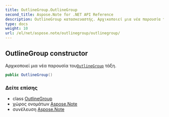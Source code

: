 ```yaml
---
title: OutlineGroup.OutlineGroup
second_title: Aspose.Note for .NET API Reference
description: OutlineGroup κατασκευαστής. Αρχικοποιεί μια νέα παρουσία τουOutlineGroup τάξη.
type: docs
weight: 10
url: /el/net/aspose.note/outlinegroup/outlinegroup/
---
```

## OutlineGroup constructor

Αρχικοποιεί μια νέα παρουσία του[`OutlineGroup`](../) τάξη.

```csharp
public OutlineGroup()
```

### Δείτε επίσης

* class [OutlineGroup](../)
* χώρος ονομάτων [Aspose.Note](../../outlinegroup/)
* συνέλευση [Aspose.Note](../../../)


